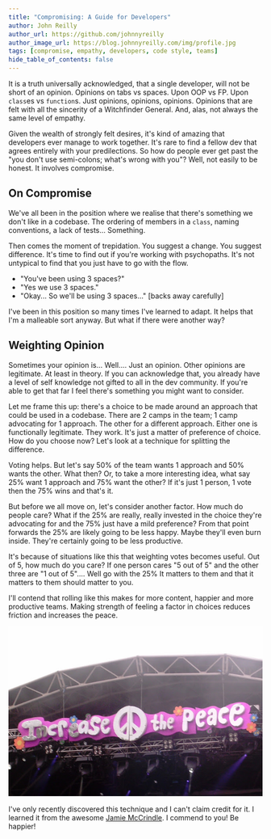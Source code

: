 ```yaml
---
title: "Compromising: A Guide for Developers"
author: John Reilly
author_url: https://github.com/johnnyreilly
author_image_url: https://blog.johnnyreilly.com/img/profile.jpg
tags: [compromise, empathy, developers, code style, teams]
hide_table_of_contents: false
---
```

It is a truth universally acknowledged, that a single developer, will not be short of an opinion. Opinions on tabs vs spaces. Upon OOP vs FP. Upon `class`es vs `function`s. Just opinions, opinions, opinions. Opinions that are felt with all the sincerity of a Witchfinder General. And, alas, not always the same level of empathy.

 Given the wealth of strongly felt desires, it's kind of amazing that developers ever manage to work together. It's rare to find a fellow dev that agrees entirely with your predilections. So how do people ever get past the "you don't use semi-colons; what's wrong with you"? Well, not easily to be honest. It involves compromise.

## On Compromise

We've all been in the position where we realise that there's something we don't like in a codebase. The ordering of members in a `class`, naming conventions, a lack of tests... Something.

Then comes the moment of trepidation. You suggest a change. You suggest difference. It's time to find out if you're working with psychopaths. It's not untypical to find that you just have to go with the flow.

- "You've been using 3 spaces?"
- "Yes we use 3 spaces."
- "Okay... So we'll be using 3 spaces..." [backs away carefully]

<!-- -->

I've been in this position so many times I've learned to adapt. It helps that I'm a malleable sort anyway. But what if there were another way?

## Weighting Opinion

Sometimes your opinion is... Well.... Just an opinion. Other opinions are legitimate. At least in theory. If you can acknowledge that, you already have a level of self knowledge not gifted to all in the dev community. If you're able to get that far I feel there's something you might want to consider.

Let me frame this up: there's a choice to be made around an approach that could be used in a codebase. There are 2 camps in the team; 1 camp advocating for 1 approach. The other for a different approach. Either one is functionally legitimate. They work. It's just a matter of preference of choice. How do you choose now? Let's look at a technique for splitting the difference.

Voting helps. But let's say 50% of the team wants 1 approach and 50% wants the other. What then? Or, to take a more interesting idea, what say 25% want 1 approach and 75% want the other? If it's just 1 person, 1 vote then the 75% wins and that's it.

But before we all move on, let's consider another factor. How much do people care? What if the 25% are really, really invested in the choice they're advocating for and the 75% just have a mild preference? From that point forwards the 25% are likely going to be less happy. Maybe they'll even burn inside. They're certainly going to be less productive.

It's because of situations like this that weighting votes becomes useful. Out of 5, how much do you care? If one person cares "5 out of 5" and the other three are "1 out of 5".... Well go with the 25% It matters to them and that it matters to them should matter to you.

I'll contend that rolling like this makes for more content, happier and more productive teams. Making strength of feeling a factor in choices reduces friction and increases the peace.

![](../static/blog/2018-05-13-compromising-guide-for-developers/Bestival_2008_Increase_the_Peace_banner.jpg)

I've only recently discovered this technique and I can't claim credit for it. I learned it from the awesome [Jamie McCrindle](<https://twitter.com/foldr>). I commend to you! Be happier!


